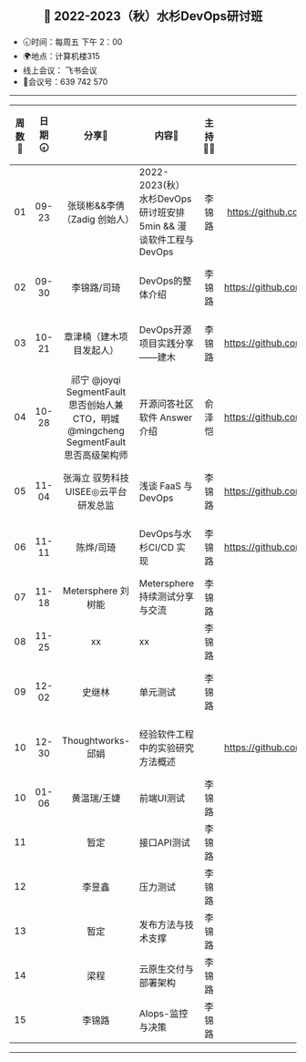 ## <p align="center">🍁 2022-2023（秋）水杉DevOps研讨班</p>

- 🕣时间：每周五 下午 2：00
- 🌍地点：计算机楼315
- 线上会议： 飞书会议
- 📠会议号：639 742 570


****


| 周数📆 | 日期🕣 | 分享🙋  | 内容📒                                                        | 主持💂‍♂️ |                          关联 Issue                          |视频链接|
| :---: | :---: | :----: | ------------------------------------------------------------ | :----: | :----------------------------------------------------------: |:----------------------------------------------------------: |
|  01   | 09-23 |张琰彬&&李倩（Zadig 创始人） | 2022-2023(秋） 水杉DevOps研讨班安排 5min &&    漫谈软件工程与DevOps                            |  李锦路 | https://github.com/OpenEduTech/EduTechResearch/issues/6 | [B站链接](https://www.bilibili.com/video/BV1QY4y1N7PC/?spm_id_from=333.999.0.0)|
|  02   | 09-30 | 李锦路/司琦  | DevOps的整体介绍 | 李锦路 | https://github.com/OpenEduTech/EduTechResearch/issues/18 | [B站链接](https://www.bilibili.com/video/BV1ve411L7hy/?spm_id_from=333.999.0.0&vd_source=6c5ad27413b620c3b977f82a66892897) |
|  03   | 10-21 | 章津楠（建木项目发起人） |  DevOps开源项目实践分享——建木 | 李锦路  | https://github.com/OpenEduTech/EduTechResearch/issues/22 | [B站链接](https://www.bilibili.com/video/BV1TG411L7d1) |
|  04   | 10-28 | 祁宁 @joyqi SegmentFault 思否创始人兼 CTO，明城 @mingcheng SegmentFault 思否高级架构师 |  开源问答社区软件 Answer 介绍 | 俞泽恺 | https://github.com/OpenEduTech/EduTechResearch/issues/24 |[B站链接](https://www.bilibili.com/video/BV1rP4y1S7em/?spm_id_from=333.999.0.0) |
|  05   | 11-04 | 张海立 驭势科技UISEE◎云平台研发总监 |  浅谈 FaaS 与 DevOps  | 李锦路 | https://github.com/OpenEduTech/EduTechResearch/issues/27 |[B站链接](https://www.bilibili.com/video/BV1R24y1f7fC/?spm_id_from=333.999.0.0) |
|  06   | 11-11 | 陈烨/司琦 |  DevOps与水杉CI/CD 实现  | 李锦路 | https://github.com/OpenEduTech/EduTechResearch/issues/29 |[B站链接](https://www.bilibili.com/video/BV1qP4y1y7bY/) |
| 07 | 11-18 | Metersphere 刘树能 | Metersphere 持续测试分享与交流 | 李锦路 | | |
| 08 | 11-25 | xx | xx | 李锦路 | | |
| 09| 12-02|史继林 | 单元测试 | 李锦路 |  |[B站链接](https://www.bilibili.com/video/BV1TG411T7Cd/)|
| 10 | 12-30|Thoughtworks-邱娟 | 经验软件工程中的实验研究方法概述 ||https://github.com/OpenEduTech/EduTechResearch/issues/38  | [B站链接](https://www.bilibili.com/video/BV1kK411i7XX/) |
| 10 | 01-06 | 黄温瑞/王婕 | 前端UI测试 | 李锦路 |  | |
| 11 | |暂定 | 接口API测试 |李锦路 |  | |
| 12 | | 李昱鑫| 压力测试 |李锦路 |  | |
| 13 | | 暂定| 发布方法与技术支撑 |李锦路  |  | |
| 14 | | 梁程| 云原生交付与部署架构 | 李锦路 |  | |
| 15 | | 李锦路| AIops-监控与决策 | 李锦路 |  | |

****

